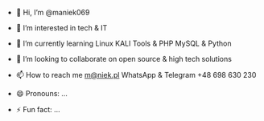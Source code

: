 - 👋 Hi, I’m @maniek069
- 👀 I’m interested in tech & IT
- 🌱 I’m currently learning Linux KALI Tools & PHP MySQL & Python
- 💞️ I’m looking to collaborate on open source & high tech solutions
- 📫 How to reach me m@niek.pl  WhatsApp & Telegram +48 698 630 230
  
- 😄 Pronouns: ...
- ⚡ Fun fact: ...

<!---
maniek069/maniek069 is a ✨ special ✨ repository because its `README.md` (this file) appears on your GitHub profile.
You can click the Preview link to take a look at your changes.
--->
